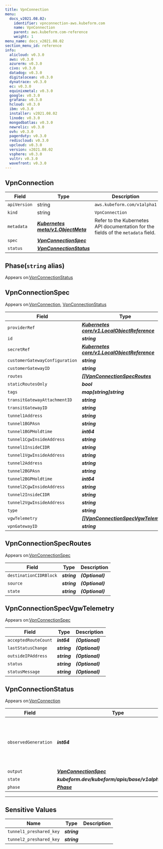 ```yaml
---
title: VpnConnection
menu:
  docs_v2021.08.02:
    identifier: vpnconnection-aws.kubeform.com
    name: VpnConnection
    parent: aws.kubeform.com-reference
    weight: 1
menu_name: docs_v2021.08.02
section_menu_id: reference
info:
  alicloud: v0.3.0
  aws: v0.3.0
  azurerm: v0.3.0
  civo: v0.3.0
  datadog: v0.3.0
  digitalocean: v0.3.0
  dynatrace: v0.3.0
  ec: v0.3.0
  equinixmetal: v0.3.0
  google: v0.3.0
  grafana: v0.3.0
  hcloud: v0.3.0
  ibm: v0.3.0
  installer: v2021.08.02
  linode: v0.3.0
  mongodbatlas: v0.3.0
  newrelic: v0.3.0
  ovh: v0.3.0
  pagerduty: v0.3.0
  rediscloud: v0.3.0
  upcloud: v0.3.0
  version: v2021.08.02
  vsphere: v0.3.0
  vultr: v0.3.0
  wavefront: v0.3.0
---
```


## VpnConnection
| Field | Type | Description |
| ------ | ----- | ----------- |
| `apiVersion` | string | `aws.kubeform.com/v1alpha1` |
|    `kind` | string | `VpnConnection` |
| `metadata` | ***[Kubernetes meta/v1.ObjectMeta](https://v1-18.docs.kubernetes.io/docs/reference/generated/kubernetes-api/v1.18/#objectmeta-v1-meta)***|Refer to the Kubernetes API documentation for the fields of the `metadata` field.|
| `spec` | ***[VpnConnectionSpec](#vpnconnectionspec)***||
| `status` | ***[VpnConnectionStatus](#vpnconnectionstatus)***||
## Phase(`string` alias)

Appears on:[VpnConnectionStatus](#vpnconnectionstatus)

## VpnConnectionSpec

Appears on:[VpnConnection](#vpnconnection), [VpnConnectionStatus](#vpnconnectionstatus)

| Field | Type | Description |
| ------ | ----- | ----------- |
| `providerRef` | ***[Kubernetes core/v1.LocalObjectReference](https://v1-18.docs.kubernetes.io/docs/reference/generated/kubernetes-api/v1.18/#localobjectreference-v1-core)***||
| `id` | ***string***||
| `secretRef` | ***[Kubernetes core/v1.LocalObjectReference](https://v1-18.docs.kubernetes.io/docs/reference/generated/kubernetes-api/v1.18/#localobjectreference-v1-core)***||
| `customerGatewayConfiguration` | ***string***| ***(Optional)*** |
| `customerGatewayID` | ***string***||
| `routes` | ***[[]VpnConnectionSpecRoutes](#vpnconnectionspecroutes)***| ***(Optional)*** |
| `staticRoutesOnly` | ***bool***| ***(Optional)*** |
| `tags` | ***map[string]string***| ***(Optional)*** |
| `transitGatewayAttachmentID` | ***string***| ***(Optional)*** |
| `transitGatewayID` | ***string***| ***(Optional)*** |
| `tunnel1Address` | ***string***| ***(Optional)*** |
| `tunnel1BGPAsn` | ***string***| ***(Optional)*** |
| `tunnel1BGPHoldtime` | ***int64***| ***(Optional)*** |
| `tunnel1CgwInsideAddress` | ***string***| ***(Optional)*** |
| `tunnel1InsideCIDR` | ***string***| ***(Optional)*** |
| `tunnel1VgwInsideAddress` | ***string***| ***(Optional)*** |
| `tunnel2Address` | ***string***| ***(Optional)*** |
| `tunnel2BGPAsn` | ***string***| ***(Optional)*** |
| `tunnel2BGPHoldtime` | ***int64***| ***(Optional)*** |
| `tunnel2CgwInsideAddress` | ***string***| ***(Optional)*** |
| `tunnel2InsideCIDR` | ***string***| ***(Optional)*** |
| `tunnel2VgwInsideAddress` | ***string***| ***(Optional)*** |
| `type` | ***string***||
| `vgwTelemetry` | ***[[]VpnConnectionSpecVgwTelemetry](#vpnconnectionspecvgwtelemetry)***| ***(Optional)*** |
| `vpnGatewayID` | ***string***| ***(Optional)*** |
## VpnConnectionSpecRoutes

Appears on:[VpnConnectionSpec](#vpnconnectionspec)

| Field | Type | Description |
| ------ | ----- | ----------- |
| `destinationCIDRBlock` | ***string***| ***(Optional)*** |
| `source` | ***string***| ***(Optional)*** |
| `state` | ***string***| ***(Optional)*** |
## VpnConnectionSpecVgwTelemetry

Appears on:[VpnConnectionSpec](#vpnconnectionspec)

| Field | Type | Description |
| ------ | ----- | ----------- |
| `acceptedRouteCount` | ***int64***| ***(Optional)*** |
| `lastStatusChange` | ***string***| ***(Optional)*** |
| `outsideIPAddress` | ***string***| ***(Optional)*** |
| `status` | ***string***| ***(Optional)*** |
| `statusMessage` | ***string***| ***(Optional)*** |
## VpnConnectionStatus

Appears on:[VpnConnection](#vpnconnection)

| Field | Type | Description |
| ------ | ----- | ----------- |
| `observedGeneration` | ***int64***| ***(Optional)*** Resource generation, which is updated on mutation by the API Server.|
| `output` | ***[VpnConnectionSpec](#vpnconnectionspec)***| ***(Optional)*** |
| `state` | ***kubeform.dev/kubeform/apis/base/v1alpha1.State***| ***(Optional)*** |
| `phase` | ***[Phase](#phase)***| ***(Optional)*** |
---
## Sensitive Values
| Name | Type | Description |
|------|------|-------------|
| `tunnel1_preshared_key` | ***string*** ||
| `tunnel2_preshared_key` | ***string*** ||
